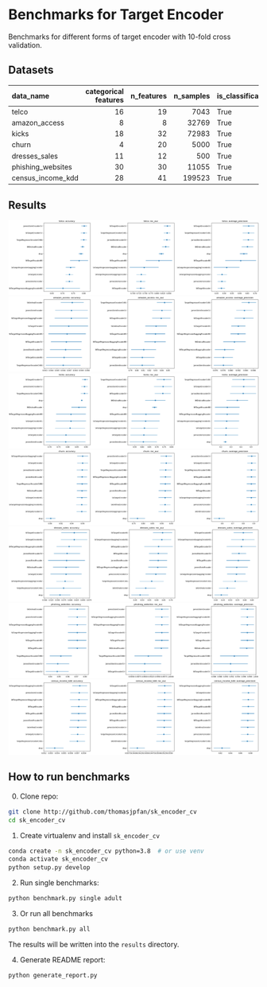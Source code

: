 # Benchmarks for Target Encoder

Benchmarks for different forms of target encoder with 10-fold cross validation.

## Datasets

| data_name         |   categorical features |   n_features |   n_samples | is_classification   | openml_url                     |
|:------------------|-----------------------:|-------------:|------------:|:--------------------|:-------------------------------|
| telco             |                     16 |           19 |        7043 | True                | https://www.openml.org/d/42178 |
| amazon_access     |                      8 |            8 |       32769 | True                | https://www.openml.org/d/4135  |
| kicks             |                     18 |           32 |       72983 | True                | https://www.openml.org/d/41162 |
| churn             |                      4 |           20 |        5000 | True                | https://www.openml.org/d/40701 |
| dresses_sales     |                     11 |           12 |         500 | True                | https://www.openml.org/d/23381 |
| phishing_websites |                     30 |           30 |       11055 | True                | https://www.openml.org/d/4534  |
| census_income_kdd |                     28 |           41 |      199523 | True                | https://www.openml.org/d/42750 |

## Results

![telco](figures/telco.png)
![amazon_access](figures/amazon_access.png)
![kicks](figures/kicks.png)
![churn](figures/churn.png)
![dresses_sales](figures/dresses_sales.png)
![phishing_websites](figures/phishing_websites.png)
![census_income_kdd](figures/census_income_kdd.png)

## How to run benchmarks

0. Clone repo:

```bash
git clone http://github.com/thomasjpfan/sk_encoder_cv
cd sk_encoder_cv
```

1. Create virtualenv and install `sk_encoder_cv`

```bash
conda create -n sk_encoder_cv python=3.8  # or use venv
conda activate sk_encoder_cv
python setup.py develop
```

2. Run single benchmarks:

```bash
python benchmark.py single adult
```

3. Or run all benchmarks

```bash
python benchmark.py all
```

The results will be written into the `results` directory.

4. Generate README report:

```bash
python generate_report.py
```
